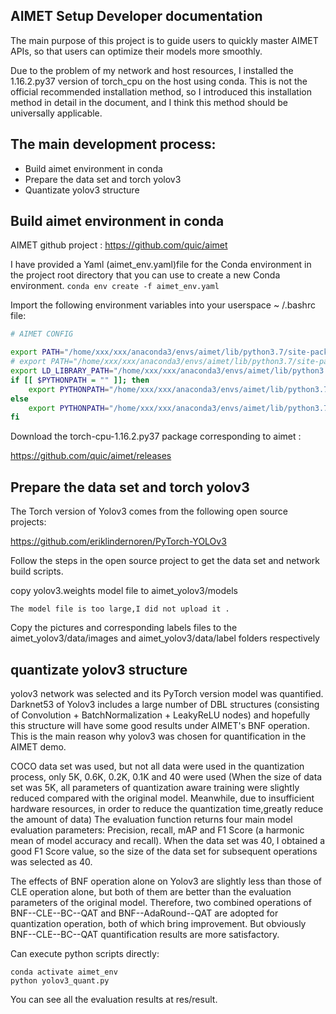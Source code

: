 ## AIMET Setup Developer documentation

The main purpose of this project is to guide users to quickly master AIMET APIs, so that users can optimize their models more smoothly.

Due to the problem of my network and host resources, I installed the 1.16.2.py37 version of torch_cpu on the host using conda. This is not the official recommended installation method, so I introduced this installation method in detail in the document, and I think this method should be universally applicable. 

## The main development process:
* Build aimet environment in conda 
* Prepare the data set and torch yolov3
* Quantizate yolov3 structure

## Build aimet environment in conda
AIMET github project :
https://github.com/quic/aimet

I have provided a Yaml (aimet_env.yaml)file for the Conda environment in the project root directory that you can use to create a new Conda environment.
`conda env create -f aimet_env.yaml`

Import the following environment variables into your userspace ~ /.bashrc file:
```bash
# AIMET CONFIG

export PATH="/home/xxx/xxx/anaconda3/envs/aimet/lib/python3.7/site-packages/aimet_common/x86_64-linux-gnu:$PATH"
# export PATH="/home/xxx/xxx/anaconda3/envs/aimet/lib/python3.7/site-packages/aimet_common/x86_64-linux-gnu/aimet_tensor_quantizer-0.0.0-py3.7-linux-x86_64.egg:$PATH"
export LD_LIBRARY_PATH="/home/xxx/xxx/anaconda3/envs/aimet/lib/python3.7/site-packages/aimet_common/x86_64-linux-gnu:$LD_LIBRARY_PATH"
if [[ $PYTHONPATH = "" ]]; then 
    export PYTHONPATH="/home/xxx/xxx/anaconda3/envs/aimet/lib/python3.7/site-packages/aimet_common/x86_64-linux-gnu;"
else 
    export PYTHONPATH="/home/xxx/xxx/anaconda3/envs/aimet/lib/python3.7/site-packages/aimet_common/x86_64-linux-gnu:$PYTHONPATH"
fi
```

Download the torch-cpu-1.16.2.py37 package corresponding to aimet :

https://github.com/quic/aimet/releases

## Prepare the data set and torch yolov3
The Torch version of Yolov3 comes from the following open source projects:

https://github.com/eriklindernoren/PyTorch-YOLOv3

Follow the steps in the open source project to get the data set and network build scripts.

copy yolov3.weights model file to aimet_yolov3/models
```
The model file is too large,I did not upload it .
```

Copy the pictures and corresponding labels files to the aimet_yolov3/data/images and aimet_yolov3/data/label folders respectively 

## quantizate yolov3 structure

yolov3 network was selected and its PyTorch version model was quantified. Darknet53 of Yolov3 includes a large number of DBL structures (consisting of Convolution + BatchNormalization + LeakyReLU nodes) and hopefully this structure will have some good results under AIMET's BNF operation. This is the main reason why yolov3 was chosen for quantification in  the AIMET demo.

COCO data set was used, but not all data were used in the quantization process, only 5K, 0.6K, 0.2K, 0.1K and 40 were used (When the size of data set was 5K, all parameters of quantization aware training were slightly reduced compared with the original model. Meanwhile, due to insufficient hardware resources, in order to reduce the quantization time,greatly reduce the amount of data) The evaluation function returns four main model evaluation parameters: Precision, recall, mAP and F1 Score (a harmonic mean of model accuracy and recall). When the data set was 40, I obtained a good F1 Score value, so the size of the data set for subsequent operations was selected as 40. 

The effects of BNF operation alone on Yolov3 are slightly less than those of CLE operation alone, but both of them are better than the evaluation parameters of the original model. Therefore, two combined operations of BNF--CLE--BC--QAT and BNF--AdaRound--QAT are adopted for quantization operation, both of which bring improvement. But obviously BNF--CLE--BC--QAT quantification results are more satisfactory.

Can execute python scripts directly:
```
conda activate aimet_env
python yolov3_quant.py
````

You can see all the evaluation results at res/result.